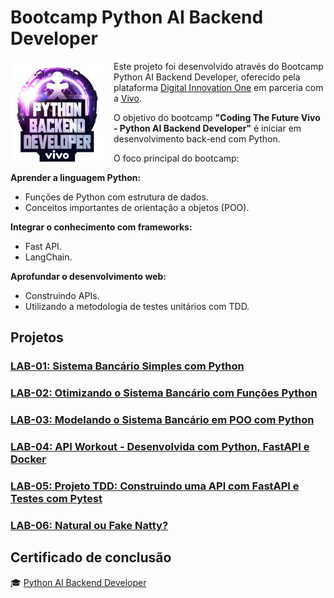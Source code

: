 # **Bootcamp Python AI Backend Developer**

<img align="left" src="./assets/ai-vivo.png" width="150" height="auto" style="margin-right:15px" />

Este projeto foi desenvolvido através do Bootcamp Python AI Backend Developer, oferecido pela plataforma [Digital Innovation One](https://www.dio.me/) em parceria com a [Vivo](https://vivo.com.br/).

O objetivo do bootcamp **"Coding The Future Vivo - Python AI Backend Developer"** é iniciar  em desenvolvimento back-end com Python.

O foco principal do bootcamp:

**Aprender a linguagem Python:**

* Funções de Python com estrutura de dados.
* Conceitos importantes de orientação a
  objetos (POO).

**Integrar o conhecimento com frameworks:**

* Fast API.
* LangChain.

**Aprofundar o desenvolvimento web:**

* Construindo APIs.
* Utilizando a metodologia de testes
  unitários com TDD.

## **Projetos**

### [LAB-01: Sistema Bancário Simples com Python](./projects/LAB-01/README.md)

### [LAB-02: Otimizando o Sistema Bancário com Funções Python](./projects/LAB-02/README.md)

### [LAB-03: Modelando o Sistema Bancário em POO com Python](./projects/LAB-03/README.md)

### [LAB-04: API Workout - Desenvolvida com Python, FastAPI e Docker](./projects/LAB-04/workoutapi/README.md)

### [LAB-05: Projeto TDD: Construindo uma API com FastAPI e Testes com Pytest](./projects/LAB-05/store-api/README.md)

### [LAB-06: Natural ou Fake Natty?](./projects/LAB-06/README.md)

## Certificado de conclusão

 :mortar_board: [Python AI Backend Developer](https://www.dio.me/certificate/K4CBMZGY) 
